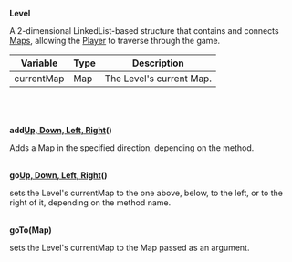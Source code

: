 __Level__

A 2-dimensional LinkedList-based structure that contains and connects [Maps](map.md), 
allowing the [Player](player.md) to traverse through the game.

| Variable   | Type | Description              |
|------------|------|--------------------------|
| currentMap | Map  | The Level's current Map. |

\
\
\
__add[Up, Down, Left, Right]()()__

Adds a Map in the specified direction, depending on the method.

\
__go[Up, Down, Left, Right]()()__

sets the Level's currentMap to the one above, below, to the left,
or to the right of it, depending on the method name.

\
__goTo(Map)__

sets the Level's currentMap to the Map passed as an argument.


